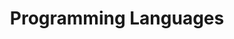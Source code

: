 ---
layout: single
title: Programming Languages
permalink: /igpp-computing/programming
lesson_order: 6
---